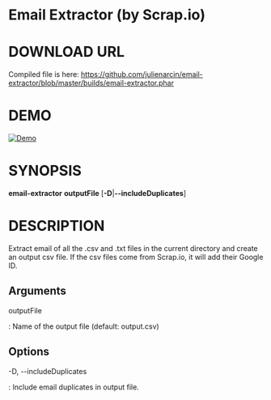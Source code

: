 # Email Extractor (by Scrap.io)

DOWNLOAD URL
========

Compiled file is here: https://github.com/julienarcin/email-extractor/blob/master/builds/email-extractor.phar

DEMO
========

[![Demo](https://cdn.loom.com/sessions/thumbnails/a2887178a01e4f4db1390785a4f6cd12-with-play.gif)](https://www.loom.com/share/a2887178a01e4f4db1390785a4f6cd12)

SYNOPSIS
========

**email-extractor** **outputFile** [**-D**|**--includeDuplicates**]

DESCRIPTION
===========

Extract email of all the .csv and .txt files in the current directory and create an output csv file. 
If the csv files come from Scrap.io, it will  add their Google ID.


Arguments
-------

outputFile

:   Name of the output file (default: output.csv)

Options
-------

-D, --includeDuplicates

:   Include email duplicates in output file.
